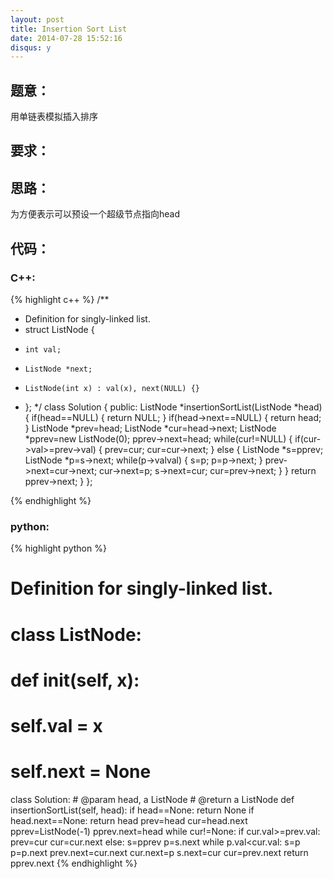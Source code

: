 ```yaml
---
layout: post
title: Insertion Sort List
date: 2014-07-28 15:52:16
disqus: y
---
```


## 题意：
用单链表模拟插入排序

## 要求：


## 思路：
为方便表示可以预设一个超级节点指向head

## 代码：

### C++:

{% highlight c++ %}
/**
 * Definition for singly-linked list.
 * struct ListNode {
 *     int val;
 *     ListNode *next;
 *     ListNode(int x) : val(x), next(NULL) {}
 * };
 */
class Solution {
public:
    ListNode *insertionSortList(ListNode *head) {
        if(head==NULL)
        {
            return NULL;
        }
        if(head->next==NULL)
        {
            return head;
        }
        ListNode *prev=head;
        ListNode *cur=head->next;
        ListNode *pprev=new ListNode(0);
        pprev->next=head;
        while(cur!=NULL)
        {
            if(cur->val>=prev->val)
            {
                prev=cur;
                cur=cur->next;
            }
            else
            {
                ListNode *s=pprev;
                ListNode *p=s->next;
                while(p->val<cur->val)
                {
                    s=p;
                    p=p->next;
                }
                prev->next=cur->next;
                cur->next=p;
                s->next=cur;
                cur=prev->next;
            }
        }
        return pprev->next;
    }
};


 {% endhighlight %}
### python:

{% highlight python %}

# Definition for singly-linked list.
# class ListNode:
#     def __init__(self, x):
#         self.val = x
#         self.next = None

class Solution:
    # @param head, a ListNode
    # @return a ListNode
    def insertionSortList(self, head):
        if head==None:
            return None
        if head.next==None:
            return head
        prev=head
        cur=head.next
        pprev=ListNode(-1)
        pprev.next=head
        while cur!=None:
            if cur.val>=prev.val:
                prev=cur
                cur=cur.next
            else:
                s=pprev
                p=s.next
                while p.val<cur.val:
                    s=p
                    p=p.next
                prev.next=cur.next
                cur.next=p
                s.next=cur
                cur=prev.next
        return pprev.next
 {% endhighlight %}
